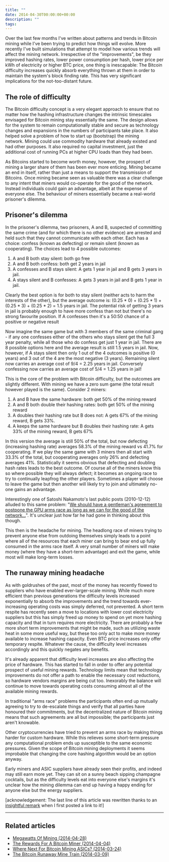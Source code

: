 ```yaml
---
title: ""
date: 2014-04-30T00:00:00+00:00
description: ""
tags: 
---
```

Over the last few months I've written about patterns and trends in
Bitcoin mining while I've been trying to predict how things will
evolve.  More recently I've built simulations that attempt to model how
various trends will affect the mining network.  Irrespective of the
"improvements", be they improved hashing rates, lower power
consumption per hash, lower price per kWh of electricity or higher BTC
price, one thing is inescapable: The Bitcoin difficulty increases
quickly absorb everything thrown at them in order to maintain the
system's block finding rate.  This has very significant implications for
the not-too-distant future.

## The role of difficulty

The Bitcoin difficulty concept is a very elegant approach to ensure that
no matter how the hashing infrastructure changes the intrinsic
timescales envisaged for Bitcoin mining stay essentially the same.  The
design allows for the system to remain computationally stable and secure
as technology changes and expansions in the numbers of participants take
place.  It also helped solve a problem of how to start up (bootstrap) the
mining network. Mining could use commodity hardware that already existed
and had other purposes.  It also required no capital investment, just the
additional cost of running PCs at higher CPU loads than they had been.

As Bitcoins started to become worth money, however, the prospect of
mining a larger share of them has been ever more enticing.  Mining became
an end in itself, rather than just a means to support the transmission
of Bitcoins. Once mining became seen as valuable there was a clear
challenge to any intent that miners would co-operate for the good of the
network.  Instead individuals could gain an advantage, albeit at the
expense of everyone else.  The behaviour of miners essentially became a
real-world prisoner's dilemma.

## Prisoner's dilemma

In the prisoner's dilemma, two prisoners, A and B, suspected of
committing the same crime (and for which there is no other evidence) are
arrested and held such that they cannot communicate with each other.
Each has a choice: confess (known as defecting) or remain silent (known
as cooperating).  The choices lead to 4 possible outcomes:

1. A and B both stay silent: both go free
2. A and B both confess: both get 2 years in jail
3. A confesses and B stays silent: A gets 1 year in jail and B gets 3
   years in jail.
4. A stays silent and B confesses: A gets 3 years in jail and B gets 1
   year in jail.

Clearly the best option is for both to stay silent (neither acts to harm
the interests of the other), but the average outcome is: (0.25 \* 0) +
(0.25 \* 1) + (0.25 \* 3) + (0.25 \* 2) = 1.5 years in jail.  The
potential risk of getting 3 years in jail is probably enough to have
more confess than not but there's no strong favourite position.  If A
confesses then it's a 50:50 chance of a positive or negative result

Now imagine the same game but with 3 members of the same criminal gang -
if any one confesses either of the others who stays silent get the full
3 year penalty, while all those who do confess get just 1 year in jail.
There are 8 possible options here and the average result is still 1.5
years in jail.  Now, however, if A stays silent then only 1 out of the 4
outcomes is positive (0 years) and 3 out of the 4 are the most negative
(3 years).  Remaining silent now carries an average cost of 9/4 = 2.25
years in jail.  Conversely confessing now carries an average cost of 5/4
= 1.25 years in jail!

This is the core of the problem with Bitcoin difficulty, but the
outcomes are slightly different.  With mining we have a zero sum game
(the total result however played is the same).  Consider 2 miners:

1.  A and B have the same hardware: both get 50% of the mining reward
2.  A and B both double their hashing rates: both get 50% of the mining
    reward
3.  A doubles their hashing rate but B does not: A gets 67% of the
    mining reward, B gets 33%.
4.  A keeps the same hardware but B doubles their hashing rate: A gets
    33% of the mining reward, B gets 67%

In this version the average is still 50% of the total, but now defecting
(increasing hashing rate) averages 58.3% of the mining reward vs 41.7%
for cooperating.  If we play the same game with 3 miners then all start
with 33.3% of the total, but cooperating averages only 26% and defecting
averages 41%.  Statistically it seems obvious that defecting and doubling
hash rates leads to the best outcome.  Of course all of the miners know
this so where possible they will always defect; it becomes an ongoing
race to try to continually leapfrog the other players.  Sometimes a
player will choose to leave the game but then another will likely try to
join and ultimately no-one gains an advantage.

Interestingly one of Satoshi Nakamoto's last public posts (2010-12-12)
alluded to this same problem: "[We should have a gentleman's agreement
to postpone the GPU arms race as long as we can for the good of the
network...](http://crypt.la/2014/01/06/satoshi-nakamoto-quotes/)".
It's unclear just how far he had gone in thinking about this though.

This then is the headache for mining.  The headlong race of miners trying
to prevent anyone else from outdoing themselves simply leads to a point
where all of the resources that each miner can bring to bear end up
fully consumed in the arms race itself.  A very small number of miners
will make money (where they have a short-term advantage) and exit the
game, while most will make long-term losses.

## The runaway mining headache

As with goldrushes of the past, most of the money has recently flowed to
suppliers who have enabled ever-larger-scale mining.  While much more
efficient than previous generations the difficulty levels increased
exponentially to absorb the improvements and the trend towards
ever-increasing operating costs was simply deferred, not prevented.  A
short term respite has recently seen a move to locations with lower cost
electricity suppliers but this has simply freed up money to spend on yet
more hashing capacity and that in turn requires more electricity.  There
are probably a few more short term improvements that might be made, such
as utilizing waste heat in some more useful way, but these too only act
to make more money available to increase hashing capacity.  Even BTC
price increases only offer temporary respite.  Whatever the cause, the
difficulty level increases accordingly and this quickly negates any
benefits.

It's already apparent that difficulty level increases are also
affecting the price of hardware.  This has started to fall in order to
offer any potential prospect of useful mining rewards.  Technology limits
mean that technology improvements do not offer a path to enable the
necessary cost reductions, so hardware vendors margins are being cut
too.  Inexorably the balance will continue to move towards operating
costs consuming almost all of the available mining rewards.

In traditional "arms race" problems the participants often end up
mutually agreeing to try to de-escalate things and verify that all
parties have honoured their commitments, but the decentralized nature of
Bitcoin mining means that such agreements are all but impossible; the
participants just aren't knowable.

Other cryptocurrencies have tried to prevent an arms race by making
things harder for custom hardware.  While this relieves some short-term
pressure any computational problem ends up susceptible to the same
economic pressures.  Given the scope of Bitcoin mining deployments it
seems improbable that changing the core hashing algorithm would be an
option anyway.

Early miners and ASIC suppliers have already seen their profits, and
indeed may still earn more yet.  They can sit on a sunny beach sipping
champagne cocktails, but as the difficulty levels eat into everyone
else's margins it's unclear how the mining dilemma can end up having a
happy ending for anyone else but the energy suppliers.

\[acknowledgement: The last line of this article was rewritten thanks to
an [insightful remark](https://bitcointalk.org/index.php?topic=580632.msg6572887#msg6572887) when
I first posted a link to it!\]

------------------------------------------------------------------------

## Related articles

- [Megawatts Of Mining (2014-04-28)](index.php?option=com_content&view=article&id=24:megawatts-of-mining&catid=8:analysis&Itemid=110)
- [The Rewards For A Bitcoin Miner (2014-04-04)](index.php?option=com_content&view=article&id=23:the-rewards-for-a-bitcoin-miner&catid=8:analysis&Itemid=110)
- [Where Next For Bitcoin Mining ASICs? (2014-03-24)](index.php?option=com_content&view=article&id=22:where-next-for-bitcoin-mining-asics&catid=8:analysis&Itemid=110)
- [The Bitcoin Runaway Mine Train (2014-03-09)](index.php?option=com_content&view=article&id=19:the-bitcoin-runaway-mine-train&catid=8:analysis&Itemid=110)
